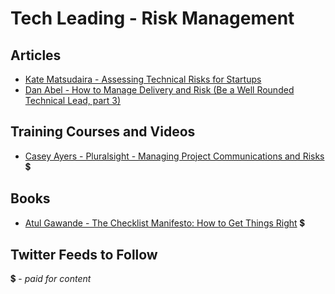 # Tech Leading - Risk Management

## Articles

- [Kate Matsudaira - Assessing Technical Risks for Startups](http://katemats.com/assessing-technical-risks-for-startups-new-tech-leader-series/)
- [Dan Abel - How to Manage Delivery and Risk (Be a Well Rounded Technical Lead, part 3)](http://www.engineeringandcareering.co.uk/2014/05/how-to-be-well-rounded-delivery-risk.html)

## Training Courses and Videos

- [Casey Ayers - Pluralsight - Managing Project Communications and Risks](https://app.pluralsight.com/library/courses/project-communications-risks-managing) 💲

## Books

- [Atul Gawande - The Checklist Manifesto: How to Get Things Right](https://www.amazon.co.uk/Checklist-Manifesto-Things-Right-Gawande/dp/1846683149) 💲

## Twitter Feeds to Follow


💲 - *paid for content*